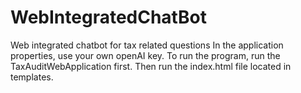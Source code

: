 # WebIntegratedChatBot
Web integrated chatbot for tax related questions
In the application properties, use your own openAI key. 
To run the program, run the TaxAuditWebApplication first. 
Then run the index.html file located in templates. 
